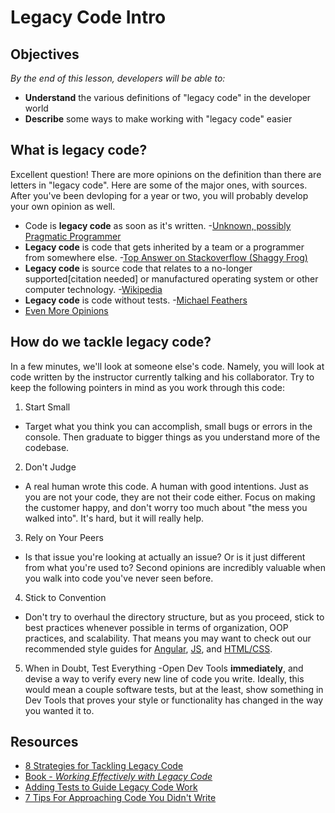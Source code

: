 <!--Actually 10:06 to 10:17-->

<!--WDI4 11:30 to 11:40 -->

# Legacy Code Intro

## Objectives
*By the end of this lesson, developers will be able to:*

- **Understand** the various definitions of "legacy code" in the developer world
- **Describe** some ways to make working with "legacy code" easier

## What is legacy code?

Excellent question!  There are more opinions on the definition than there are letters in "legacy code".  Here are some of the major ones, with sources.  After you've been devloping for a year or two, you will probably develop your own opinion as well.

- Code is **legacy code** as soon as it's written.
  -[Unknown, possibly Pragmatic Programmer](http://stackoverflow.com/questions/4174867/what-is-the-definition-of-legacy-code) 
- **Legacy code** is code that gets inherited by a team or a programmer from somewhere else.
  -[Top Answer on Stackoverflow (Shaggy Frog)](http://stackoverflow.com/questions/4174867/what-is-the-definition-of-legacy-code)
- **Legacy code** is source code that relates to a no-longer supported[citation needed] or manufactured operating system or other computer technology. 
  -[Wikipedia](https://en.wikipedia.org/wiki/Legacy_code)
- **Legacy code** is code without tests.
  -[Michael Feathers](https://www.amazon.com/Working-Effectively-Legacy-Michael-Feathers/dp/0131177052)
- [Even More Opinions](http://softwareengineering.stackexchange.com/questions/94007/when-is-code-legacy)

## How do we tackle legacy code?

In a few minutes, we'll look at someone else's code.  Namely, you will look at code written by the instructor currently talking and his collaborator.  Try to keep the following pointers in mind as you work through this code:

1. Start Small
  - Target what you think you can accomplish, small bugs or errors in the console. Then graduate to bigger things as you understand more of the codebase.
2. Don't Judge
  - A real human wrote this code.  A human with good intentions.  Just as you are not your code, they are not their code either.  Focus on making the customer happy, and don't worry too much about "the mess you walked into".  It's hard, but it will really help.
3. Rely on Your Peers
  - Is that issue you're looking at actually an issue?  Or is it just different from what you're used to?  Second opinions are incredibly valuable when you walk into code you've never seen before.
4. Stick to Convention
  - Don't try to overhaul the directory structure, but as you proceed, stick to best practices whenever possible in terms of organization, OOP practices, and scalability.  That means you may want to check out our recommended style guides for [Angular](https://github.com/johnpapa/angular-styleguide), [JS](https://github.com/airbnb/javascript), and [HTML/CSS](https://google.github.io/styleguide/htmlcssguide.xml).
5. When in Doubt, Test Everything
  -Open Dev Tools **immediately**, and devise a way to verify every new line of code you write.  Ideally, this would mean a couple software tests, but at the least, show something in Dev Tools that proves your style or functionality has changed in the way you wanted it to.

## Resources

- [8 Strategies for Tackling Legacy Code](https://www.fastcompany.com/3029446/eight-strategies-for-tackling-legacy-code-you-didnt-write)
- [Book - *Working Effectively with Legacy Code*](https://www.amazon.com/Working-Effectively-Legacy-Michael-Feathers/dp/0131177052)
- [Adding Tests to Guide Legacy Code Work](http://softwareengineering.stackexchange.com/questions/122014/what-are-the-key-points-of-working-effectively-with-legacy-code)
- [7 Tips For Approaching Code You Didn't Write](https://www.vokal.io/labs/legacy-code-7-tips-for-approaching-code-you-didnt-write)
